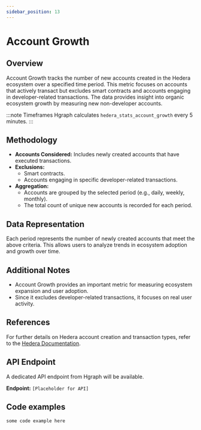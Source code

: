 ```yaml
---
sidebar_position: 13
---
```


# Account Growth

## Overview
Account Growth tracks the number of new accounts created in the Hedera ecosystem over a specified time period. This metric focuses on accounts that actively transact but excludes smart contracts and accounts engaging in developer-related transactions. The data provides insight into organic ecosystem growth by measuring new non-developer accounts.

:::note Timeframes
Hgraph calculates `hedera_stats_account_growth` every 5 minutes.
:::

## Methodology
- **Accounts Considered:** Includes newly created accounts that have executed transactions.
- **Exclusions:**
  - Smart contracts.
  - Accounts engaging in specific developer-related transactions.
- **Aggregation:**
  - Accounts are grouped by the selected period (e.g., daily, weekly, monthly).
  - The total count of unique new accounts is recorded for each period.

## Data Representation
Each period represents the number of newly created accounts that meet the above criteria. This allows users to analyze trends in ecosystem adoption and growth over time.

## Additional Notes
- Account Growth provides an important metric for measuring ecosystem expansion and user adoption.
- Since it excludes developer-related transactions, it focuses on real user activity.

## References
For further details on Hedera account creation and transaction types, refer to the [Hedera Documentation](https://docs.hedera.com).

## API Endpoint
A dedicated API endpoint from Hgraph will be available.

**Endpoint:** `[Placeholder for API]`

## Code examples

```
some code example here
```